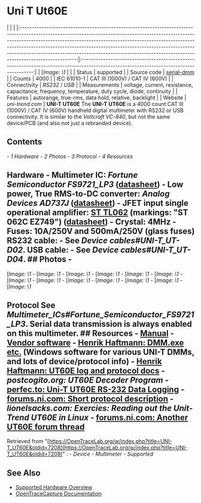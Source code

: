 # Uni T Ut60E
| | | |:-----------------------------------------------------------------------------------------------------------------------------------------------------------------------------------------------------------------------------------------------------------------------------------------------------------------------------------------------------------------------------------------------------------------------------:|:----------------------------------------------------------------------------------------------------------------------------------------:| | [*Image: \1* | | | Status | supported | | Source code | [serial-dmm](http://github.com/OpenTraceLab/?p=OpenTraceCapture.git;a=tree;f=src/hardware/serial-dmm) | | Counts | 4000 | | IEC 61010-1 | CAT III (1000V) / CAT IV (600V) | | Connectivity | *RS232* / *USB* | | Measurements | voltage, current, resistance, capacitance, frequency, temperature, duty cycle, diode, continuity | | Features | autorange, true-rms, data hold, relative, backlight | | Website | *uni-trend.com* | **UNI-T UT60E** The **UNI-T UT60E** is a 4000 count CAT III (1000V) / CAT IV (600V) handheld digital multimeter with RS232 or USB connectivity. It is similar to the *Voltcraft VC-840*, but not the same device/PCB (and also not just a rebranded device).
## Contents
\- *1 Hardware* \- *2 Photos* \- *3 Protocol* \- *4 Resources*
## Hardware \- **Multimeter IC**: *Fortune Semiconductor FS9721_LP3* ([datasheet](http://www.ic-fortune.com/upload/Download/FS9721_LP3-DS-20_EN.pdf)) \- **Low power, True RMS-to-DC converter**: *Analog Devices AD737J* ([datasheet](http://www.analog.com/static/imported-files/data_sheets/AD737.pdf)) \- **JFET input single operational amplifier**: [ST TL062](http://www.st.com/web/catalog/sense_power/FM123/SC61/SS1378/PF65352) (markings: "ST 062C EZ749") ([datasheet‎](http://www.st.com/st-web-ui/static/active/en/resource/technical/document/datasheet/CD00000486.pdf)) \- **Crystal**: 4MHz \- **Fuses**: 10A/250V and 500mA/250V (glass fuses) **RS232 cable:** \- See *Device cables#UNI-T_UT-D02*. **USB cable:** \- See *Device cables#UNI-T_UT-D04*. ## Photos \-
[*Image: \1*
\-
[*Image: \1*
\-
[*Image: \1*
\-
[*Image: \1*
\-
[*Image: \1*
\-
[*Image: \1*
\-
[*Image: \1*
\-
[*Image: \1*
\-
[*Image: \1*
\-
[*Image: \1*
\-
[*Image: \1*
\-
[*Image: \1*
\-
[*Image: \1*
## Protocol See *Multimeter_ICs#Fortune_Semiconductor_FS9721_LP3*. Serial data transmission is always enabled on this multimeter. ## Resources \- [Manual](http://www.uni-trend.com/manual2/UT60BCE%20Eng%20Manual.pdf) \- [Vendor software](http://www.uni-trend.com/manual2/UT60E%20_setup.exe) \- [Henrik Haftmann: DMM.exe etc.](http://www-user.tu-chemnitz.de/~heha/hs_freeware/UNI-T/) (Windows software for various UNI-T DMMs, and lots of device/protocol info) \- [Henrik Haftmann: UT60E log and protocol docs](http://www-user.tu-chemnitz.de/~heha/hs_freeware/UNI-T/UT60E.LOG) \- *postcogito.org: UT60E Decoder Program* \- [perfec.to: Uni-T UT60E RS-232 Data Logging](http://perfec.to/ut60e/) \- [forums.ni.com: Short protocol description](http://forums.ni.com/attachments/ni/170/102458/1/protocolo%20UT60E.pdf) \- *lionelsacks.com: Exercies: Reading out the Unit-Trend UT60E in Linux* \- [forums.ni.com: Another UT60E forum thread](http://forums.ni.com/t5/LabVIEW/ut60e/m-p/173300)
Retrieved from "[https://OpenTraceLab.org/w/index.php?title=UNI-T_UT60E&oldid=7208](https://OpenTraceLab.org/w/index.php?title=UNI-T_UT60E&oldid=7208)"
: \- *Device* \- *Multimeter* \- *Supported*
## See Also
- [Supported Hardware Overview](../supported-hardware.md)
- [OpenTraceCapture Documentation](../../opentracecapture/overview.md)
